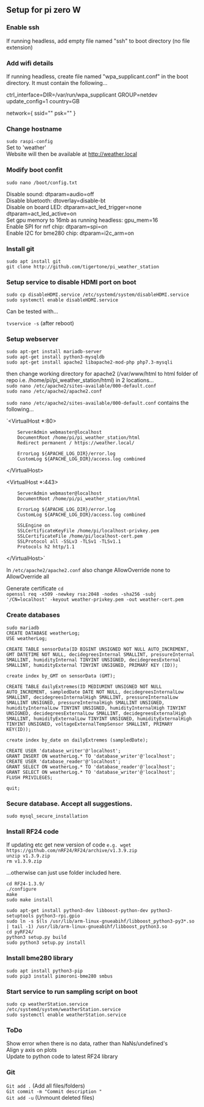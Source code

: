 ## Setup for pi zero W

### Enable ssh
If running headless, add empty file named "ssh" to boot directory (no file extension)  
    
### Add wifi details
If running headless, create file named "wpa_supplicant.conf" in the boot directory. It must contain the following...
    
ctrl_interface=DIR=/var/run/wpa_supplicant GROUP=netdev
update_config=1
country=GB

network={
 ssid="<Name of your wireless LAN>"
 psk="<Password for your wireless LAN>"
}

### Change hostname 
`sudo raspi-config`  
Set to 'weather'  
Website will then be available at http://weather.local

### Modify boot confit

`sudo nano /boot/config.txt`  

Disable sound: dtparam=audio=off  
Disable bluetooth: dtoverlay=disable-bt  
Disable on board LED: dtparam=act_led_trigger=none  
                      dtparam=act_led_active=on  
Set gpu memory to 16mb as running headless: gpu_mem=16  
Enable SPI for nrf chip: dtparam=spi=on  
Enable I2C for bme280 chip: dtparam=i2c_arm=on  

### Install git
`sudo apt install git`  
`git clone http://github.com/tigertone/pi_weather_station`  


### Setup service to disable HDMI port on boot 
`sudo cp disableHDMI.service /etc/systemd/system/disableHDMI.service`  
`sudo systemctl enable disableHDMI.service`  

Can be tested with...

`tvservice -s`    (after reboot)


### Setup webserver
`sudo apt-get install mariadb-server`  
`sudo apt-get install python3-mysqldb`  
`sudo apt-get install apache2 libapache2-mod-php php7.3-mysqli`  

then change working directory for apache2 (/var/www/html to html folder of repo i.e. /home/pi/pi_weather_station/html) in 2 locations...  
`sudo nano /etc/apache2/sites-available/000-default.conf`  
`sudo nano /etc/apache2/apache2.conf` 

`sudo nano /etc/apache2/sites-available/000-default.conf` contains the following...  

`<VirtualHost *:80>

        ServerAdmin webmaster@localhost
        DocumentRoot /home/pi/pi_weather_station/html
        Redirect permanent / https://weather.local/

        ErrorLog ${APACHE_LOG_DIR}/error.log
        CustomLog ${APACHE_LOG_DIR}/access.log combined

\</VirtualHost>

<VirtualHost *:443>

        ServerAdmin webmaster@localhost
        DocumentRoot /home/pi/pi_weather_station/html

        ErrorLog ${APACHE_LOG_DIR}/error.log
        CustomLog ${APACHE_LOG_DIR}/access.log combined

        SSLEngine on
        SSLCertificateKeyFile /home/pi/localhost-privkey.pem
        SSLCertificateFile /home/pi/localhost-cert.pem
        SSLProtocol all -SSLv3 -TLSv1 -TLSv1.1
        Protocols h2 http/1.1

\</VirtualHost>`

In `/etc/apache2/apache2.conf` also change AllowOverride none to AllowOverride all


Generate certificate 
`cd`  
`openssl req -x509 -newkey rsa:2048 -nodes -sha256 -subj '/CN=localhost' -keyout weather-privkey.pem -out weather-cert.pem`
 

### Create databases
`sudo mariadb`  
`CREATE DATABASE weatherLog;`  
`USE weatherLog;`

`CREATE TABLE sensorData(ID BIGINT UNSIGNED NOT NULL AUTO_INCREMENT, GMT DATETIME NOT NULL, decidegreesInternal SMALLINT, pressureInternal SMALLINT, humidityInternal TINYINT UNSIGNED, decidegreesExternal SMALLINT,
humidityExternal TINYINT UNSIGNED, PRIMARY KEY (ID));`

`create index by_GMT on sensorData (GMT);`

`CREATE TABLE dailyExtremes(ID MEDIUMINT UNSIGNED NOT NULL AUTO_INCREMENT, sampledDate DATE NOT NULL, decidegreesInternalLow SMALLINT, decidegreesInternalHigh SMALLINT, pressureInternalLow SMALLINT UNSIGNED, pressureInternalHigh SMALLINT UNSIGNED, humidityInternalLow TINYINT UNSIGNED, humidityInternalHigh TINYINT UNSIGNED, decidegreesExternalLow SMALLINT, decidegreesExternalHigh SMALLINT, humidityExternalLow TINYINT UNSIGNED, humidityExternalHigh TINYINT UNSIGNED, voltageExternalTempSensor SMALLINT, PRIMARY KEY(ID));`

`create index by_date on dailyExtremes (sampledDate);`

`CREATE USER 'database_writer'@'localhost';`  	
`GRANT INSERT ON weatherLog.* TO 'database_writer'@'localhost';`  	
`CREATE USER 'database_reader'@'localhost';`  	
`GRANT SELECT ON weatherLog.* TO 'database_reader'@'localhost';`  
`GRANT SELECT ON weatherLog.* TO 'database_writer'@'localhost';`  
`FLUSH PRIVILEGES;`

`quit;`



### Secure database. Accept all suggestions.
`sudo mysql_secure_installation`

### Install RF24 code
If updating etc get new version of code
`e.g. wget https://github.com/nRF24/RF24/archive/v1.3.9.zip`  
`unzip v1.3.9.zip`  
`rm v1.3.9.zip` 

...otherwise can just use folder included here.

`cd RF24-1.3.9/`  
`./configure`  
`make`   
`sudo make install`  

`sudo apt-get install python3-dev libboost-python-dev python3-setuptools python3-rpi.gpio`  
`sudo ln -s $(ls /usr/lib/arm-linux-gnueabihf/libboost_python3-py3*.so | tail -1) /usr/lib/arm-linux-gnueabihf/libboost_python3.so`  
`cd pyRF24/`  
`python3 setup.py build`  
`sudo python3 setup.py install`  


### Install bme280 library
`sudo apt install python3-pip`  
`sudo pip3 install pimoroni-bme280 smbus`  


### Start service to run sampling script on boot
`sudo cp weatherStation.service /etc/systemd/system/weatherStation.service`  
`sudo systemctl enable weatherStation.service`  


### ToDo
Show error when there is no data, rather than NaNs/undefined's     
Align y axis on plots   
Update to python code to latest RF24 library  


### Git
`Git add .` (Add all files/folders)  
`Git commit -m "Commit description "`  
`Git add -u`  (Unmount deleted files)  
